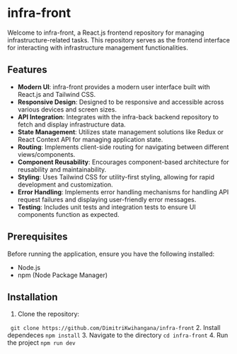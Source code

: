 # infra-front

Welcome to infra-front, a React.js frontend repository for managing infrastructure-related tasks. This repository serves as the frontend interface for interacting with infrastructure management functionalities.

## Features

- **Modern UI**: infra-front provides a modern user interface built with React.js and Tailwind CSS.
- **Responsive Design**: Designed to be responsive and accessible across various devices and screen sizes.
- **API Integration**: Integrates with the infra-back backend repository to fetch and display infrastructure data.
- **State Management**: Utilizes state management solutions like Redux or React Context API for managing application state.
- **Routing**: Implements client-side routing for navigating between different views/components.
- **Component Reusability**: Encourages component-based architecture for reusability and maintainability.
- **Styling**: Uses Tailwind CSS for utility-first styling, allowing for rapid development and customization.
- **Error Handling**: Implements error handling mechanisms for handling API request failures and displaying user-friendly error messages.
- **Testing**: Includes unit tests and integration tests to ensure UI components function as expected.

## Prerequisites

Before running the application, ensure you have the following installed:

- Node.js
- npm (Node Package Manager)

## Installation

1. Clone the repository:

`
git clone https://github.com/DimitriKwihangana/infra-front`
2. Install dependeces
`npm install`
3. Navigate to the directory
`cd infra-front`
4. Run the project
`npm run dev`
